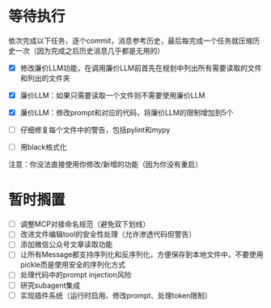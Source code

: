 # 等待执行

依次完成以下任务，逐个commit，消息参考历史，最后每完成一个任务就压缩历史一次（因为完成之后历史消息几乎都是无用的）

- [x] 修改廉价LLM功能，在调用廉价LLM前首先在规划中列出所有需要读取的文件和列出的文件夹
- [x] 廉价LLM：如果只需要读取一个文件则不需要使用廉价LLM
- [x] 廉价LLM：修改prompt和对应的代码，将廉价LLM的限制增加到5个
- [ ] 仔细修复每个文件中的警告，包括pylint和mypy
- [ ] 用black格式化


注意：你没法直接使用你修改/新增的功能（因为你没有重启）

# 暂时搁置

- [ ] 调整MCP对接命名规范（避免双下划线）
- [ ] 改进文件编辑tool的安全性处理（允许渗透代码但警告）
- [ ] 添加微信公众号文章读取功能
- [ ] 让所有Message都支持序列化和反序列化，方便保存到本地文件中，不要使用pickle而是使用安全的序列化方式
- [ ] 处理代码中的prompt injection风险
- [ ] 研究subagent集成
- [ ] 实现插件系统（运行时启用、修改prompt、处理token限制）